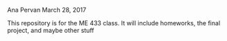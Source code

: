 Ana Pervan
March 28, 2017

This repository is for the ME 433 class. It will include homeworks, the final project, and maybe other stuff